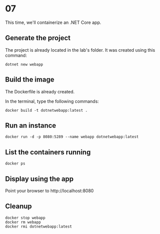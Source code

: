 # 07

This time, we'll containerize an .NET Core app.

## Generate the project

The project is already located in the lab's folder. It was created using this command:

    dotnet new webapp

## Build the image

The Dockerfile is already created.

In the terminal, type the following commands:

    docker build -t dotnetwebapp:latest .

## Run an instance

    docker run -d -p 8080:5289 --name webapp dotnetwebapp:latest

## List the containers running

    docker ps

## Display using the app

Point your browser to http://localhost:8080

## Cleanup

    docker stop webapp
    docker rm webapp
    docker rmi dotnetwebapp:latest
